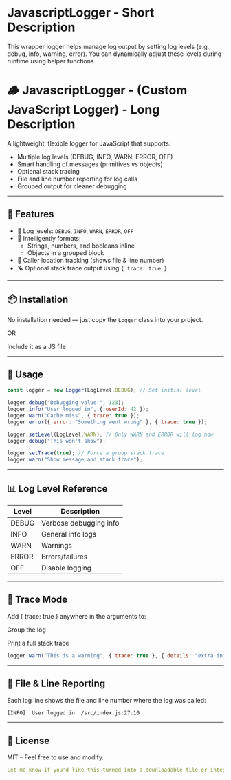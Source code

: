 # JavascriptLogger - Short Description
This wrapper logger helps manage log output by setting log levels (e.g., debug, info, warning, error). You can dynamically adjust these levels during runtime using helper functions.


# 🪵 JavascriptLogger - (Custom JavaScript Logger) - Long Description

A lightweight, flexible logger for JavaScript that supports:

- Multiple log levels (DEBUG, INFO, WARN, ERROR, OFF)
- Smart handling of messages (primitives vs objects)
- Optional stack tracing
- File and line number reporting for log calls
- Grouped output for cleaner debugging

---

## 🚀 Features

- 🔢 Log levels: `DEBUG`, `INFO`, `WARN`, `ERROR`, `OFF`
- 🧠 Intelligently formats:
  - Strings, numbers, and booleans inline
  - Objects in a grouped block
- 🧭 Caller location tracking (shows file & line number)
- 🪜 Optional stack trace output using `{ trace: true }`

---

## 📦 Installation

No installation needed — just copy the `Logger` class into your project. 

OR 

Include it as a JS file
<script type="application/javascript" src="logger.js') }}"></script>

---

## 📄 Usage

```js
const logger = new Logger(LogLevel.DEBUG); // Set initial level

logger.debug("Debugging value:", 123);
logger.info("User logged in", { userId: 42 });
logger.warn("Cache miss", { trace: true });
logger.error({ error: "Something went wrong" }, { trace: true });

logger.setLevel(LogLevel.WARN); // Only WARN and ERROR will log now
logger.debug("This won't show");

logger.setTrace(true); // Force a group stack trace
logger.warn("Show message and stack trace");
```

---

## 📊 Log Level Reference

|Level | Description |
| ------------- | ------------- |
|DEBUG | Verbose debugging info |
|INFO | General info logs |
|WARN | Warnings |
|ERROR | Errors/failures |
|OFF | Disable logging |

---

## 🧪 Trace Mode

Add { trace: true } anywhere in the arguments to:

Group the log

Print a full stack trace
```js
logger.warn("This is a warning", { trace: true }, { details: "extra info" });
```

---

## 🧩 File & Line Reporting

Each log line shows the file and line number where the log was called:
```bash
[INFO]  User logged in  /src/index.js:27:10
```

---

## 📁 License
MIT – Feel free to use and modify.
```yaml
Let me know if you'd like this turned into a downloadable file or integrated into your project structure.
```
